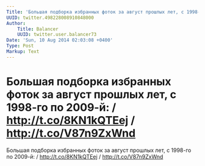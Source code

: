 ```yaml
---
Title: 'Большая подборка избранных фоток за август прошлых лет, с 1998-го по 2009-й: / http://t.co/8KN1kQTEej / http://t.co/V87n9ZxWnd'
UUID: twitter.498228008910848000
Author:
    Title: Balancer
    UUID: twitter.user.balancer73
Date: 'Sun, 10 Aug 2014 02:03:08 +0400'
Type: Post
Markup: Text
---
```


# Большая подборка избранных фоток за август прошлых лет, с 1998-го по 2009-й: / http://t.co/8KN1kQTEej / http://t.co/V87n9ZxWnd

Большая подборка избранных фоток за август прошлых лет, с
1998-го по 2009-й: / http://t.co/8KN1kQTEej /
http://t.co/V87n9ZxWnd